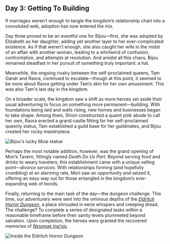 ## Day 3: Getting To Building

If marriages weren’t enough to tangle the kingdom’s relationship chart into a convoluted web, adoption has now entered the mix.

Day three proved to be an eventful one for Bijou—first, she was adopted by Elizabeth as her daughter, adding yet another layer to her ever-complicated existence. As if that weren’t enough, she also caught her wife in the midst of an affair with another woman, leading to a whirlwind of confusion, confrontation, and attempts at resolution. And amidst all this chaos, Bijou remained steadfast in her pursuit of something truly important: a hat.

Meanwhile, the ongoing rivalry between the self-proclaimed queens, Tam Gandr and Raora, continued to escalate—though at this point, it seemed to be more about Raora getting under Tam’s skin for her own amusement. This was also Tam's last day in the kingdom.

On a broader scale, the kingdom saw a shift as more heroes set aside their usual adventuring to focus on something more permanent—building. With foundations being laid and walls rising, new homes and businesses began to take shape. Among them, Shiori constructed a quaint pink abode to call her own, Raora erected a grand castle fitting for her self-proclaimed queenly status, Tam established a guild base for her guildmates, and Bijou created her rocky masterpiece.

![Bijou's lucky Moai statue](images-opt/moai.webp)

Perhaps the most notable addition, however, was the grand opening of Mori’s Tavern, fittingly named _Death Do Us Part_. Beyond serving food and drinks to weary travelers, this establishment came with a unique selling point—_divorce services_. With relationships forming (and hopefully crumbling) at an alarming rate, Mori saw an opportunity and seized it, offering an easy way out for those entangled in the kingdom’s ever-expanding web of bonds.

Finally, returning to the main task of the day—the dungeon challenge. This time, our adventurers were sent into the ominous depths of the [_Eldritch Horror Dungeon_](https://x.com/hololive_En/status/1830787800968638636), a place shrouded in eerie whispers and creeping dread. The challenge? To complete a series of designated tasks within a reasonable timeframe before their sanity levels plummeted beyond salvation. Upon completion, the heroes were granted the recovered memories of [_Ninomae Ina’nis_](https://www.youtube.com/watch?v=QE5Ow4L1Zt8).

![Inside the Eldritch Horror Dungeon](images-opt/ina-dungeon.webp)
